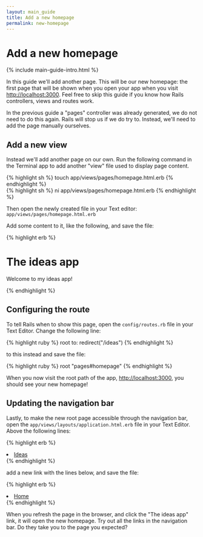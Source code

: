 ```yaml
---
layout: main_guide
title: Add a new homepage
permalink: new-homepage
---
```


# Add a new homepage

{% include main-guide-intro.html %}

In this guide we'll add another page. This will be our new homepage: the first page that will be shown when you open your app when you visit <http://localhost:3000>. Feel free to skip this guide if you know how Rails controllers, views and routes work.

In the previous guide a "pages" controller was already generated, we do not need to do this again. Rails will stop us if we do try to. Instead, we'll need to add the page manually ourselves.

## Add a new view

Instead we'll add another page on our own. Run the following command in the Terminal app to add another "view" file used to display page content.

<div class="os-specific">
  <div class="mac nix">
{% highlight sh %}
touch app/views/pages/homepage.html.erb
{% endhighlight %}
  </div>
  <div class="win">
{% highlight sh %}
ni app/views/pages/homepage.html.erb
{% endhighlight %}
  </div>
</div>

Then open the newly created file in your Text editor: `app/views/pages/homepage.html.erb`

Add some content to it, like the following, and save the file:

{% highlight erb %}
<div class="px-4 py-5 my-5 text-center">
  <h1 class="display-5 fw-bold">The ideas app</h1>
  <div class="col-lg-6 mx-auto">
    <p class="lead mb-4">Welcome to my ideas app!</p>
  </div>
</div>
{% endhighlight %}

## Configuring the route

To tell Rails when to show this page, open the `config/routes.rb` file in your Text Editor. Change the following line:

{% highlight ruby %}
root to: redirect("/ideas")
{% endhighlight %}

to this instead and save the file:

{% highlight ruby %}
root "pages#homepage"
{% endhighlight %}

When you now visit the root path of the app, <http://localhost:3000>, you should see your new homepage!

## Updating the navigation bar

Lastly, to make the new root page accessible through the navigation bar, open the `app/views/layouts/application.html.erb` file in your Text Editor. Above the following lines:

{% highlight erb %}
<li class="nav-item">
  <a class="nav-link <%= 'active' if current_page?(controller: 'ideas') %>" href="/ideas">Ideas</a>
</li>
{% endhighlight %}

add a new link with the lines below, and save the file:

{% highlight erb %}
<li class="nav-item">
  <a class="nav-link <%= 'active' if current_page?(controller: 'pages', action: 'homepage') %>" href="/">Home</a>
</li>
{% endhighlight %}

When you refresh the page in the browser, and click the "The ideas app" link, it will open the new homepage. Try out all the links in the navigation bar. Do they take you to the page you expected?
